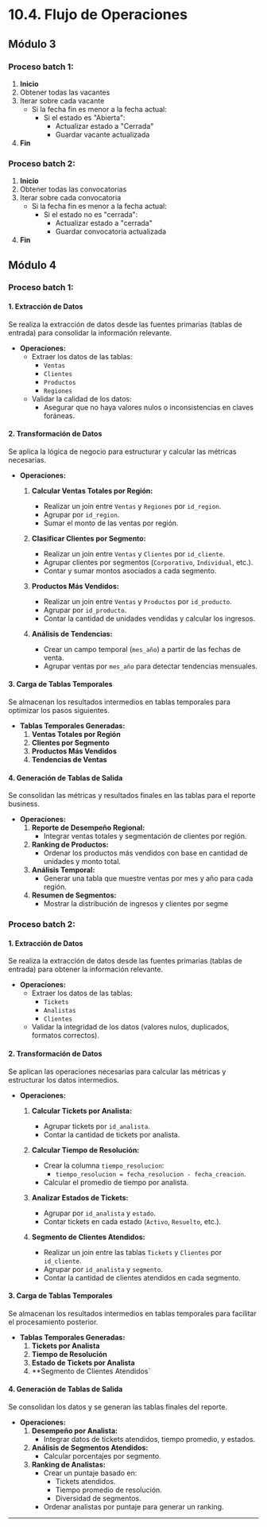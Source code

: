 # 10.4. Flujo de Operaciones
## Módulo 3
### Proceso batch 1:
1. **Inicio**
2. Obtener todas las vacantes
3. Iterar sobre cada vacante
   - Si la fecha fin es menor a la fecha actual:
     - Si el estado es "Abierta":
       - Actualizar estado a "Cerrada"
       - Guardar vacante actualizada
4. **Fin**
### Proceso batch 2:
1. **Inicio**
2. Obtener todas las convocatorias
3. Iterar sobre cada convocatoria
   - Si la fecha fin es menor a la fecha actual:
     - Si el estado no es "cerrada":
       - Actualizar estado a "cerrada"
       - Guardar convocatoria actualizada
4. **Fin**

## Módulo 4

### Proceso batch 1:
#### **1. Extracción de Datos**
Se realiza la extracción de datos desde las fuentes primarias (tablas de entrada) para consolidar la información relevante.

- **Operaciones:**
  - Extraer los datos de las tablas:
    - `Ventas`
    - `Clientes`
    - `Productos`
    - `Regiones`
  - Validar la calidad de los datos:
    - Asegurar que no haya valores nulos o inconsistencias en claves foráneas.

#### **2. Transformación de Datos**
Se aplica la lógica de negocio para estructurar y calcular las métricas necesarias.

- **Operaciones:**
  1. **Calcular Ventas Totales por Región:**
     - Realizar un join entre `Ventas` y `Regiones` por `id_region`.
     - Agrupar por `id_region`.
     - Sumar el monto de las ventas por región.

  2. **Clasificar Clientes por Segmento:**
     - Realizar un join entre `Ventas` y `Clientes` por `id_cliente`.
     - Agrupar clientes por segmentos (`Corporativo`, `Individual`, etc.).
     - Contar y sumar montos asociados a cada segmento.

  3. **Productos Más Vendidos:**
     - Realizar un join entre `Ventas` y `Productos` por `id_producto`.
     - Agrupar por `id_producto`.
     - Contar la cantidad de unidades vendidas y calcular los ingresos.

  4. **Análisis de Tendencias:**
     - Crear un campo temporal (`mes_año`) a partir de las fechas de venta.
     - Agrupar ventas por `mes_año` para detectar tendencias mensuales.


#### **3. Carga de Tablas Temporales**
Se almacenan los resultados intermedios en tablas temporales para optimizar los pasos siguientes.

- **Tablas Temporales Generadas:**
  1. **Ventas Totales por Región**
  2. **Clientes por Segmento**
  3. **Productos Más Vendidos**
  4. **Tendencias de Ventas**

#### **4. Generación de Tablas de Salida**
Se consolidan las métricas y resultados finales en las tablas para el reporte business.

- **Operaciones:**
  1. **Reporte de Desempeño Regional:**
     - Integrar ventas totales y segmentación de clientes por región.
  2. **Ranking de Productos:**
     - Ordenar los productos más vendidos con base en cantidad de unidades y monto total.
  3. **Análisis Temporal:**
     - Generar una tabla que muestre ventas por mes y año para cada región.
  4. **Resumen de Segmentos:**
     - Mostrar la distribución de ingresos y clientes por segme
### Proceso batch 2:
#### **1. Extracción de Datos**
Se realiza la extracción de datos desde las fuentes primarias (tablas de entrada) para obtener la información relevante.

- **Operaciones:**
  - Extraer los datos de las tablas:
    - `Tickets`
    - `Analistas`
    - `Clientes`
  - Validar la integridad de los datos (valores nulos, duplicados, formatos correctos).

#### **2. Transformación de Datos**
Se aplican las operaciones necesarias para calcular las métricas y estructurar los datos intermedios.

- **Operaciones:**
  1. **Calcular Tickets por Analista:**
     - Agrupar tickets por `id_analista`.
     - Contar la cantidad de tickets por analista.

  2. **Calcular Tiempo de Resolución:**
     - Crear la columna `tiempo_resolucion`:
       - `tiempo_resolucion = fecha_resolucion - fecha_creacion`.
     - Calcular el promedio de tiempo por analista.

  3. **Analizar Estados de Tickets:**
     - Agrupar por `id_analista` y `estado`.
     - Contar tickets en cada estado (`Activo`, `Resuelto`, etc.).

  4. **Segmento de Clientes Atendidos:**
     - Realizar un join entre las tablas `Tickets` y `Clientes` por `id_cliente`.
     - Agrupar por `id_analista` y `segmento`.
     - Contar la cantidad de clientes atendidos en cada segmento.

#### **3. Carga de Tablas Temporales**
Se almacenan los resultados intermedios en tablas temporales para facilitar el procesamiento posterior.

- **Tablas Temporales Generadas:**
  1. **Tickets por Analista**
  2. **Tiempo de Resolución**
  3. **Estado de Tickets por Analista**
  4. **Segmento de Clientes Atendidos`

#### **4. Generación de Tablas de Salida**
Se consolidan los datos y se generan las tablas finales del reporte.

- **Operaciones:**
  1. **Desempeño por Analista:**
     - Integrar datos de tickets atendidos, tiempo promedio, y estados.
  2. **Análisis de Segmentos Atendidos:**
     - Calcular porcentajes por segmento.
  3. **Ranking de Analistas:**
     - Crear un puntaje basado en:
       - Tickets atendidos.
       - Tiempo promedio de resolución.
       - Diversidad de segmentos.
     - Ordenar analistas por puntaje para generar un ranking.

---
